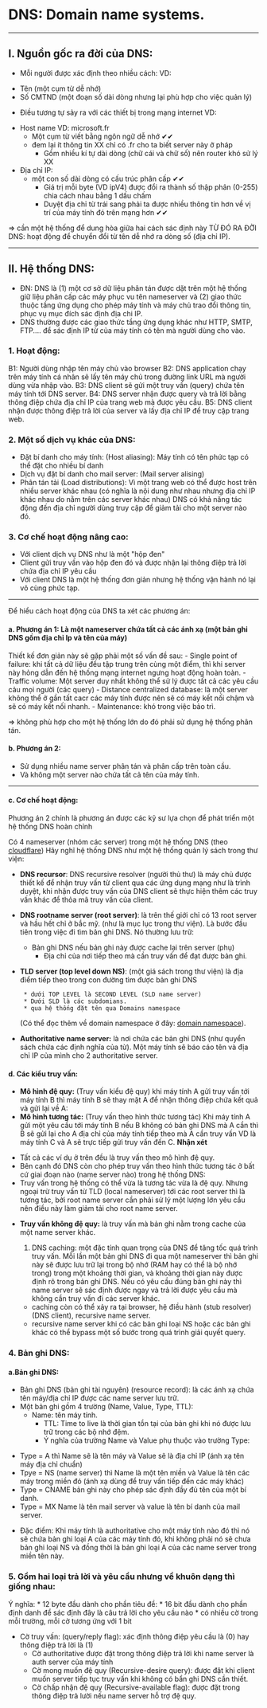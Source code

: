 
# DNS: Domain name systems.

---------------------
## I.  Nguồn gốc ra đời của DNS:
* Mỗi người được xác định theo nhiều cách: 
VD: 
- Tên (một cụm từ dễ nhớ)       
- Số CMTND (một đoạn số dài dòng nhưng lại phù hợp cho việc quản lý)
* Điều tương tự sảy ra với các thiết bị trong mạng internet
VD: 
- Host name  VD: microsoft.fr 
  * Một cụm từ viết bằng ngôn ngữ dễ nhớ ✔✔
  * đem lại ít thông tin XX chỉ có .fr cho ta biết server này ở pháp
	* Gồm nhiều kí tự dài dòng (chữ cái và chữ số) nên router khó sử lý XX
- Địa chỉ IP: 
  * một con số dài dòng có cấu trúc phân cấp ✔✔
	* Giá trị mỗi byte (VD ipV4) được đổi ra thành số thập phân (0-255) chia cách nhau bằng 1 dấu chấm
	* Duyệt địa chỉ từ trái sang phải ta được nhiều thông tin hơn về vị trí của máy tính đó trên mạng hơn ✔✔
  
=> cần một hệ thống để dung hòa giữa hai cách sác định này TỪ ĐÓ RA ĐỜI DNS: hoạt động để chuyển đổi từ tên dễ nhớ ra dòng số (địa chỉ IP).

-------------------------
## II. Hệ thống DNS:
 - ĐN: DNS là (1) một cơ sở dữ liệu phân tán được dặt trên một hệ thống giữ liệu phân cấp các máy phục vu tên nameserver và (2) giao thức thuộc tầng ứng dụng cho phép máy tính và máy chủ trao đổi thông tin, phục vụ mục đích sác định địa chi IP.
 -  DNS thường được các giao thức tầng ứng dụng khác như HTTP, SMTP, FTP.... để sác định IP từ của máy tính có tên mà người dùng cho vào.
 
### 1. Hoạt động:
  B1: Người dùng nhập tên máy chủ vào browser
  B2: DNS application chạy trên máy tính cá nhân sẽ lấy tên máy chủ trong đường link URL mà người dùng vừa nhập vào.
  B3: DNS client sẽ gửi một truy vấn (query) chứa tên máy tính tới DNS server.
  B4: DNS server nhận được query và trả lời bằng thông điệp chứa địa chỉ IP của trang web mà được yêu cầu.
  B5: DNS client nhận được thông điệp trả lời của server và lấy địa chỉ IP để truy cập trang web.
  
### 2. Một số dịch vụ khác của DNS:

- Đặt bí danh cho máy tính: (Host aliasing): Máy tính có tên phức tạp có thể đặt cho nhiều bí danh 
- Dịch vụ đặt bí danh cho mail server: (Mail server alising)
- Phân tán tải (Load distributions): Vì một trang web có thể được host trên nhiều server khác nhau (có nghĩa là nội dung như nhau nhưng địa chỉ IP khác nhau do nằm trên các server khác nhau) DNS có khả năng tác động đến địa chỉ người dùng truy cập để giảm tải cho một server nào đó.

### 3. Cơ chế hoạt động nâng cao:
- Với client dịch vụ DNS như là một "hộp đen"
- Client gửi truy vấn vào hộp đen đó và được nhận lại thông điệp trả lời chứa địa chỉ IP yêu cầu
- Với client DNS là một hệ thống đơn giản nhưng hệ thống vận hành nó lại vô cùng phức tạp.

----------------------------------
Để hiểu cách hoạt động của DNS ta xét các phương án:    

#### a. Phương án 1: Là một nameserver chứa tất cả các ánh xạ (một bản ghi DNS gồm địa chỉ Ip và tên của máy)
Thiết kế đơn giản này sẽ gặp phải một số vấn đề sau:
	- Single point of failure: khi tất cả dữ liệu đều tập trung trên cùng một điểm, thì khi server này hỏng dẫn đến hệ thống mạng internet ngưng hoạt động hoàn toàn.
	- Traffic volume: Một server duy nhất không thể sử lý được tất cả các yêu cầu cảu mọi người (các query)
	- Distance centralized database: là một server không thể ở gần tất cacr các máy tính được nên sẽ có máy kết nối chậm và sẽ có máy kết nối nhanh.
	- Maintenance: khó trong việc bảo trì.

=> không phù hợp cho một hệ thống lớn do đó phải sử dụng hệ thống phân tán.   
#### b. Phương án 2: 
 - Sử dụng nhiều name server phân tán và phân cấp trên toàn cầu.
 - Và không một server nào chứa tất cả tên của máy tính.
 
--------------------
#### c. Cơ chế hoạt động:
Phương án 2 chính là phương án được các kỹ sư lựa chọn để phát triển một hệ thống DNS hoàn chỉnh

Có 4 nameserver (nhóm các server) trong một hệ thống DNS (theo [cloudflare](https://www.cloudflare.com/learning/dns/what-is-dns/))
Hãy nghĩ hệ thống DNS như một hệ thống quản lý sách trong thư viện:
 - **DNS recursor**: DNS recursive resolver (người thủ thư) là máy chủ được thiết kế để nhận truy vấn từ client qua các ứng dụng mạng như là trình duyệt, khi nhận được truy vấn của DNS client sẽ thực hiện thêm các truy vấn khác để thỏa mã truy vấn của client.
 - **DNS rootname server (root server)**: là trên thế giới chỉ có 13 root server và hầu hết chỉ ở bắc mỹ. (như là mục lục trong thư viện). Là bước đầu tiên trong việc đi tìm bản ghi DNS. Nó thường lưu trữ:
    - Bản ghi DNS nếu bản ghi này được cache lại trên server (phụ)
		- Địa chỉ của nơi tiếp theo mà cần truy vấn để đạt được bản ghi.
 - **TLD server (top level down NS)**: (một giá sách trong thư viện) là địa điểm tiếp theo trong con đường tìm được bản ghi DNS

		* dưới TOP LEVEL là SECOND LEVEL (SLD name server)
		* Dưới SLD là các subdomians.
		* qua hệ thống đặt tên qua Domains namespace
    (Có thể đọc thêm về domain namespace ở đây: [domain namespace](https://en.wikipedia.org/wiki/Domain_Name_System#Domain_name_space)).
    
 - **Authoritative name server:** là nơi chứa các bản ghi DNS (như quyển sách chứa các định nghĩa của từ). Một máy tính sẽ báo cáo tên và địa chỉ IP của mình cho 2 authoritative server.

#### d. Các kiểu truy vấn:
- **Mô hình đệ quy:** (Truy vấn kiểu đệ quy) khi máy tính A gửi truy vấn tới máy tính B thì máy tính B sẽ thay mặt A để nhận thông điệp chứa kết quả và gửi lại về A:
- **Mô hình tương tác:** (Truy vấn theo hình thức tương tác) Khi máy tính A gửi một yêu cầu tới máy tính B nếu B không có bản ghi DNS mà A cần thì B sẽ gửi lại cho A địa chỉ của máy tính tiếp theo mà A cần truy vấn VD là máy tính C và A sẽ trực tiếp gửi truy vấn đến C.
**Nhận xét**
+ Tất cả các ví dụ ở trên đều là truy vấn theo mô hình đệ quy.
+ Bên cạnh đó DNS còn cho phép truy vấn theo hình thức tương tác ở bất cứ giai đoạn nào (name server nào) trong hệ thống DNS: 
+ Truy vấn trong hệ thống có thể vừa là tương tác vừa là đệ quy. Nhưng ngoại trừ truy vấn từ TLD (local nameserver) tới các root server thì là tương tác, bởi root name server cần phải sử lý một lượng lớn yêu cầu nên điều này làm giảm tải cho root name server.
- **Truy vấn không đệ quy:** là truy vấn mà bản ghi nằm trong cache của một name server khác.


	1. DNS caching: một đặc tính quan trọng của DNS để tăng tốc quá trình truy vấn. Mỗi lần một bản ghi DNS đi qua một nameserver thì bản ghi này sẽ được lưu trữ lại trong bộ nhớ (RAM hay có thể là bộ nhớ trong) trong một khoảng thời gian, và khoảng thời gian này được định rõ trong bản ghi DNS. Nếu có yêu cầu đúng bản ghi này thì name server sẽ sác định được ngay và trả lời được yêu cầu mà không cần truy vấn đi các server khác.


	* caching còn có thể xảy ra tại browser, hệ điều hành (stub resolver)(DNS client), recursive name server.
	* recursive name server khi có các bản ghi loại NS hoặc các bản ghi khác có thể bypass một số bước trong quá trình giải quyết query.

### 4. Bản ghi DNS: 

#### a.Bản ghi DNS:


- Bản ghi DNS (bản ghi tài nguyên) (resource record): là các ánh xạ chứa tên máy/địa chỉ IP được các name server lưu trữ.
- Một bản ghi gồm 4 trường (Name, Value, Type, TTL): 
    + Name: tên máy tính. 
		+ TTL: Time to live là thời gian tồn tại của bản ghi khi nó được lưu trữ trong các bộ nhớ đệm.
		+ Ý nghĩa của trường Name và Value phụ thuộc vào trường Type:
* Type = A thì Name sẽ là tên máy và Value sẽ là địa chỉ IP (ánh xạ tên máy địa chỉ chuẩn)
* Tpye = NS (name server) thì Name là một tên miền và Value là tên các máy trong miền đó (ánh xạ dùng để truy vấn tiếp đến các máy khác)
* Type = CNAME bản ghi này cho phép sác định đầy đủ tên của một bí danh.
* Type = MX Name là tên mail server và value là tên bí danh của mail server.
- Đặc điểm: Khi máy tính là authoritative cho một máy tính nào đó thì nó sẽ chứa bản ghi loại A của các máy tính đó, khi không phải nó sẽ chưa bản ghi loại NS và đồng thời là bản ghi loại A của các name server trong miền tên  này.


### 5. Gồm hai loại trả lời và yêu cầu nhưng về khuôn dạng thì giống nhau:

Ý nghĩa: 
	* 12 byte đầu dành cho phần tiêu đề:
	* 16 bit đầu dành cho phần định danh để sác định đây là câu trả lời cho yêu cầu nào
	* có nhiều cờ trong mỗi trường, mỗi cờ tương ứng với 1 bit
  * Cờ truy vấn: (query/reply flag): xác định thông điệp yêu cầu là (0) hay thông điệp trả lời là (1)
	* Cờ authoritative được đặt trong thông điệp trả lời khi name server là auth server của máy tính
	* Cờ mong muốn đệ quy (Recursive-desire query): được đặt khi client muốn server tiếp tục truy vấn khi không có bẩn ghi DNS cần thiết.
	* Cờ chấp nhận đệ quy (Recursive-available flag): được đặt trong thông điệp trả lười nếu name server hỗ trợ đệ quy.


